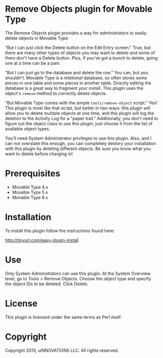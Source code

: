 # Remove Objects plugin for Movable Type

The Remove Objects plugin provides a way for administrators to easily delete
objects in Movable Type.

"But I can just click the Delete button on the Edit Entry screen." True, but
there are many other types of objects you may want to delete and some of them
don't have a Delete button. Plus, if you've got a bunch to delete, going one at
a time can be a pain.

"But I can just go to the database and delete the row." You can, but you
shouldn't. Movable Type is a *relational* database, so often stores some pieces
in one table and some pieces in another table. Directly editing the database is
a great way to fragment your install. This plugin uses the object's `remove`
method to correctly delete objects.

"But Movable Type comes with the simple `tools/remove-object` script." Yes!
This plugin is most like that script, but better in two ways: this plugin will
allow you to delete multiple objects at one time, and this plugin will log the
deletion to the Activity Log for a "paper trail." Additionally, you don't need
to figure out the object class to use this plugin; just choose it from the list
of available object types.

You'll need System Administrator privileges to use this plugin. Also, and I can
not overstate this enough, you can completely destory your installation with
this plugin by deleting different objects. Be sure you know what you want to
delete before charging in!

# Prerequisites

* Movable Type 4.x
* Movable Type 5.x
* Movable Type 6.x

# Installation

To install this plugin follow the instructions found here:

http://tinyurl.com/easy-plugin-install

# Use

Only System Administrators can use this plugin. At the System Overview level,
go to Tools > Remove Objects. Choose the object type and specify the object IDs
to be deleted. Click Delete.

# License

This plugin is licensed under the same terms as Perl itself.

# Copyright

Copyright 2013, uiNNOVATIONS LLC. All rights reserved.
